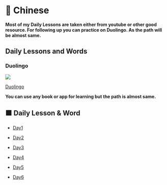 # 🔴 Chinese

**Most of my Daily Lessons are taken either from youtube or other good resource. For following up you can practice on Duolingo.
As the path will be almost same.**

## Daily Lessons and Words 

### Duolingo 

![](https://i.imgur.com/Yroqf2l.png)

[Duolingo](https://www.duolingo.com/)

**You can use any book or app for learning but the path is almost same.**

## 🟧 Daily Lesson & Word

* [Day1](https://github.com/mostlovedpotato/Chinese/blob/main/Lessons-n-words/Day1.md)

* [Day2](https://github.com/mostlovedpotato/Chinese/blob/main/Lessons-n-words/Day2.md)

* [Day3](https://github.com/mostlovedpotato/Chinese/blob/main/Lessons-n-words/Day3.md)

* [Day4](https://github.com/mostlovedpotato/Chinese/blob/main/Lessons-n-words/Day4.md)

* [Day5](https://github.com/mostlovedpotato/Chinese/blob/main/Lessons-n-words/Day5.md)

* [Day6](https://github.com/mostlovedpotato/Chinese/blob/main/Lessons-n-words/Day6.md)

